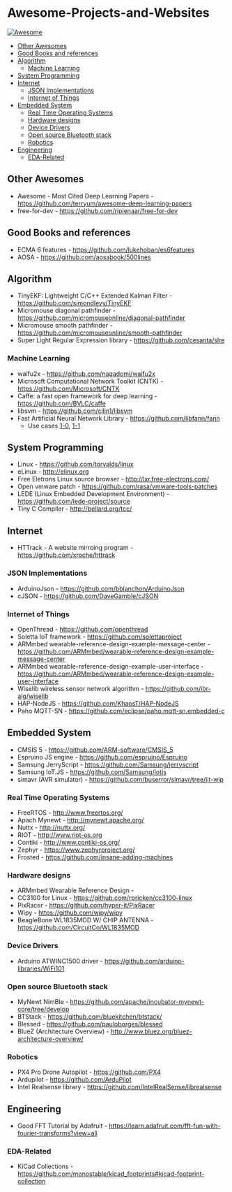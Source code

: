 # Awesome-Projects-and-Websites

[![Awesome](https://cdn.rawgit.com/sindresorhus/awesome/d7305f38d29fed78fa85652e3a63e154dd8e8829/media/badge.svg)](https://github.com/sindresorhus/awesome)

<!-- TOC depthFrom:2 -->

- [Other Awesomes](#other-awesomes)
- [Good Books and references](#good-books-and-references)
- [Algorithm](#algorithm)
    - [Machine Learning](#machine-learning)
- [System Programming](#system-programming)
- [Internet](#internet)
    - [JSON Implementations](#json-implementations)
    - [Internet of Things](#internet-of-things)
- [Embedded System](#embedded-system)
    - [Real Time Operating Systems](#real-time-operating-systems)
    - [Hardware designs](#hardware-designs)
    - [Device Drivers](#device-drivers)
    - [Open source Bluetooth stack](#open-source-bluetooth-stack)
    - [Robotics](#robotics)
- [Engineering](#engineering)
    - [EDA-Related](#eda-related)

<!-- /TOC -->

## Other Awesomes

* Awesome - Most Cited Deep Learning Papers - https://github.com/terryum/awesome-deep-learning-papers
* free-for-dev - https://github.com/ripienaar/free-for-dev


## Good Books and references

* ECMA 6 features - https://github.com/lukehoban/es6features
* AOSA - https://github.com/aosabook/500lines

 
## Algorithm

* TinyEKF: Lightweight C/C++ Extended Kalman Filter - https://github.com/simondlevy/TinyEKF
* Micromouse diagonal pathfinder - https://github.com/micromouseonline/diagonal-pathfinder
* Micromouse smooth pathfinder - https://github.com/micromouseonline/smooth-pathfinder
* Super Light Regular Expression library - https://github.com/cesanta/slre

### Machine Learning

* waifu2x - https://github.com/nagadomi/waifu2x
* Microsoft Computational Network Toolkit (CNTK) - https://github.com/Microsoft/CNTK
* Caffe: a fast open framework for deep learning - https://github.com/BVLC/caffe
* libsvm - https://github.com/cjlin1/libsvm
* Fast Artificial Neural Network Library - https://github.com/libfann/fann
  * Use cases [1-0](https://sebastianfoerster86.wordpress.com/2016/11/07/robot-controlled-by-artificial-neural-network/),
  [1-1](https://github.com/Counterfeiter/Q-LearningRobot)


## System Programming

* Linux - https://github.com/torvalds/linux
* eLinux - http://elinux.org
* Free Eletrons Linux source browser - http://lxr.free-electrons.com/
* Open vmware patch - https://github.com/rasa/vmware-tools-patches
* LEDE (Linux Embedded Development Environment) - https://github.com/lede-project/source
* Tiny C Compiler - http://bellard.org/tcc/


## Internet

* HTTrack - A website mirroing program - https://github.com/xroche/httrack

### JSON Implementations

* ArduinoJson - https://github.com/bblanchon/ArduinoJson
* cJSON - https://github.com/DaveGamble/cJSON

### Internet of Things

* OpenThread - https://github.com/openthread
* Soletta IoT framework - https://github.com/solettaproject
* ARMmbed wearable-reference-design-example-message-center - https://github.com/ARMmbed/wearable-reference-design-example-message-center
* ARMmbed wearable-reference-design-example-user-interface - https://github.com/ARMmbed/wearable-reference-design-example-user-interface
* Wiselib wireless sensor network algorithm - https://github.com/ibr-alg/wiselib
* HAP-NodeJS - https://github.com/KhaosT/HAP-NodeJS
* Paho MQTT-SN - https://github.com/eclipse/paho.mqtt-sn.embedded-c


## Embedded System

* CMSIS 5 - https://github.com/ARM-software/CMSIS_5
* Espruino JS engine - https://github.com/espruino/Espruino
* Samsung JerryScript - https://github.com/Samsung/jerryscript
* Samsung IoT.JS - https://github.com/Samsung/iotjs
* simavr (AVR simulator) - https://github.com/buserror/simavr/tree/jit-wip

### Real Time Operating Systems

* FreeRTOS - http://www.freertos.org/
* Apach Mynewt - http://mynewt.apache.org/
* Nuttx - http://nuttx.org/
* RIOT - http://www.riot-os.org
* Contiki - http://www.contiki-os.org/
* Zephyr - https://www.zephyrproject.org/
* Frosted - https://github.com/insane-adding-machines

### Hardware designs

* ARMmbed Wearable Reference Design - 
* CC3100 for Linux - https://github.com/rpricken/cc3100-linux
* PixRacer - https://github.com/hyper-it/PixRacer
* Wipy - https://github.com/wipy/wipy
* BeagleBone WL1835MOD W/ CHIP ANTENNA - https://github.com/CircuitCo/WL1835MOD

### Device Drivers

* Arduino ATWINC1500 driver - https://github.com/arduino-libraries/WiFi101

### Open source Bluetooth stack

* MyNewt NimBle - https://github.com/apache/incubator-mynewt-core/tree/develop
* BTStack - https://github.com/bluekitchen/btstack/
* Blessed - https://github.com/pauloborges/blessed
* BlueZ (Architecture Overview) - http://www.bluez.org/bluez-architecture-overview/

### Robotics

* PX4 Pro Drone Autopilot - https://github.com/PX4
* Ardupilot - https://github.com/ArduPilot
* Intel Realsense library - https://github.com/IntelRealSense/librealsense


## Engineering

* Good FFT Tutorial by Adafruit - https://learn.adafruit.com/fft-fun-with-fourier-transforms?view=all

### EDA-Related

* KiCad Collections - https://github.com/monostable/kicad_footprints#kicad-footprint-collection
